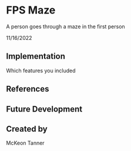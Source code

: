 # FPS Maze

A person goes through a maze in the first person

11/16/2022

## Implementation
Which features you included

## References

## Future Development

## Created by

McKeon Tanner

